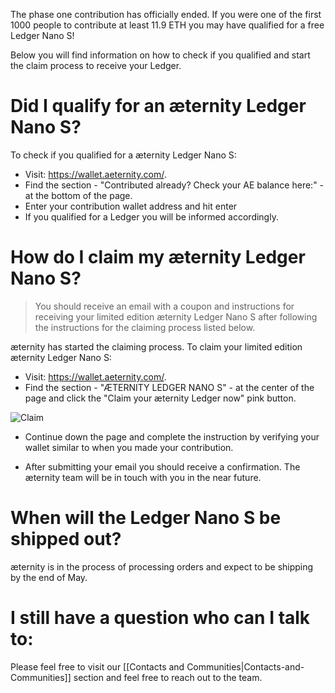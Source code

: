 The phase one contribution has officially ended. If you were one of the first 1000 people to contribute at least 11.9 ETH you may have qualified for a free Ledger Nano S!

Below you will find information on how to check if you qualified and start the claim process to receive your Ledger.

# Did I qualify for an æternity Ledger Nano S?
To check if you qualified for a æternity Ledger Nano S:
* Visit: https://wallet.aeternity.com/.
* Find the section - "Contributed already? Check your AE balance here:" - at the bottom of the page.
* Enter your contribution wallet address and hit enter
* If you qualified for a Ledger you will be informed accordingly.

# How do I claim my æternity Ledger Nano S?
> You should receive an email with a coupon and instructions for receiving your limited edition æternity Ledger Nano S after following the instructions for the claiming process listed below.

æternity has started the claiming process. To claim your limited edition æternity Ledger Nano S:
* Visit: https://wallet.aeternity.com/.
* Find the section - "ÆTERNITY LEDGER NANO S" - at the center of the page and click the "Claim your æternity Ledger now" pink button.

![Claim](http://i.imgur.com/WhfLzF2.jpg)


* Continue down the page and complete the instruction by verifying your wallet similar to when you made your contribution. 


* After submitting your email you should receive a confirmation. The æternity team will be in touch with you in the near future.

# When will the Ledger Nano S be shipped out?
æternity is in the process of processing orders and expect to be shipping by the end of May. 

# I still have a question who can I talk to:
Please feel free to visit our [[Contacts and Communities|Contacts-and-Communities]] section and feel free to reach out to the team.